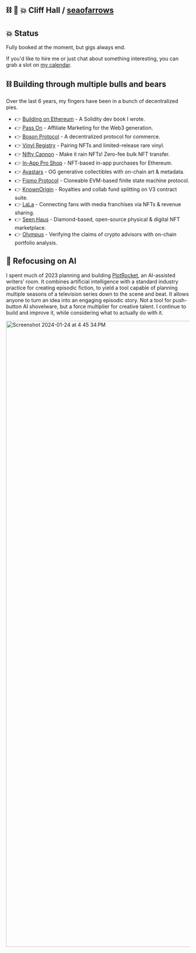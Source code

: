 ##  ⛓ 🧠 💥 Cliff Hall / [seaofarrows](https://solo.to/seaofarrows)

## 💥 Status
Fully booked at the moment, but gigs always end. 

If you'd like to hire me or just chat about something interesting, you can grab a slot on [my calendar](https://calendly.com/cliffhall).

## ⛓ Building through multiple bulls and bears
Over the last 6 years, my fingers have been in a bunch of decentralized pies.

- 👉 [Building on Ethereum](https://amzn.to/3iDsG1q) - A Solidity dev book I wrote.
- 👉 [Pass On](https://www.passon.io/) - Affiliate Marketing for the Web3 generation.
- 👉 [Boson Protocol](https://www.bosonprotocol.io/) - A decentralized protocol for commerce.
- 👉 [Vinyl Registry](https://vinylregistry.org) - Pairing NFTs and limited-release rare vinyl.
- 👉 [Nifty Cannon](https://niftycannon.app) - Make it rain NFTs! Zero-fee bulk NFT transfer.
- 👉 [In-App Pro Shop](https://in-app-pro-shop.futurescale.com/) - NFT-based in-app purchases for Ethereum.
- 👉 [Avastars](https://nft42.github.io/Avastars-Contracts/) - OG generative collectibles with on-chain art & metadata.
- 👉 [Fismo Protocol](https://github.com/cliffhall/Fismo/blob/main/README.md) - Cloneable EVM-based finite state machine protocol.
- 👉 [KnownOrigin](https://knownorigin.io) - Royalties and collab fund splitting on V3 contract suite.
- 👉 [LaLa](https://lala.xyz) - Connecting fans with media franchises via NFTs & revenue sharing.
- 👉 [Seen Haus](https://github.com/seen-haus/seen-contracts) - Diamond-based, open-source physical & digital NFT marketplace.
- 👉 [Olympus](https://www.behance.net/gallery/82333699/Olympus-Verified) - Verifying the claims of crypto advisors with on-chain portfolio analysis.

## 🧠 Refocusing on AI
I spent much of 2023 planning and building [PlotRocket](https://plotrocket.app), an AI-assisted writers' room. It combines artificial intelligence with a standard industry practice for creating episodic fiction, to yield a tool capable of planning multiple seasons of a television series down to the scene and beat. It allows anyone to turn an idea into an engaging episodic story. Not a tool for push-button AI shovelware, but a force multiplier for creative talent. I continue to build and improve it, while considering what to actually do with it. 

<img width="1710" alt="Screenshot 2024-01-24 at 4 45 34 PM" src="https://github.com/cliffhall/cliffhall/assets/871933/4f510aef-7624-46bf-925e-ef126c2ba06f">

